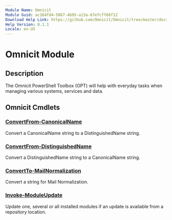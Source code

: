 ```yaml
---
Module Name: Omnicit
Module Guid: ac164fd4-5867-4b95-a13a-67efcff66f12
Download Help Link: https://github.com/Omnicit/Omnicit/tree/master/docs/en-US
Help Version: 0.1.1
Locale: en-US
---
```


# Omnicit Module
## Description
The Omnicit PowerShell Toolbox (OPT) will help with everyday tasks when managing various systems, services and data.

## Omnicit Cmdlets
### [ConvertFrom-CanonicalName](ConvertFrom-CanonicalName.md)
Convert a CanonicalName string to a DistinguishedName string.

### [ConvertFrom-DistinguishedName](ConvertFrom-DistinguishedName.md)
Convert a DistinguishedName string to a CanonicalName string.

### [ConvertTo-MailNormalization](ConvertTo-MailNormalization.md)
Convert a string for Mail Normalization.

### [Invoke-ModuleUpdate](Invoke-ModuleUpdate.md)
Update one, several or all installed modules if an update is available from a repository location.

